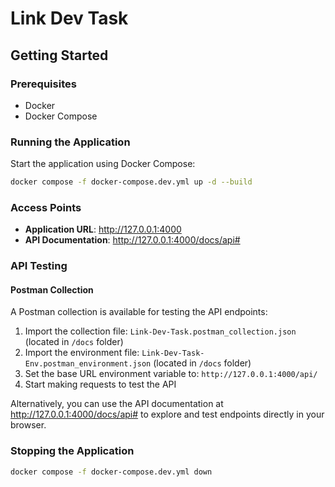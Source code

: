 # Link Dev Task

## Getting Started

### Prerequisites
- Docker
- Docker Compose

### Running the Application

Start the application using Docker Compose:

```bash
docker compose -f docker-compose.dev.yml up -d --build
```

### Access Points

- **Application URL**: http://127.0.0.1:4000
- **API Documentation**: http://127.0.0.1:4000/docs/api#

### API Testing

#### Postman Collection

A Postman collection is available for testing the API endpoints:

1. Import the collection file: `Link-Dev-Task.postman_collection.json` (located in `/docs` folder)
2. Import the environment file: `Link-Dev-Task-Env.postman_environment.json` (located in `/docs` folder)
3. Set the base URL environment variable to: `http://127.0.0.1:4000/api/`
4. Start making requests to test the API

Alternatively, you can use the API documentation at http://127.0.0.1:4000/docs/api# to explore and test endpoints directly in your browser.

### Stopping the Application

```bash
docker compose -f docker-compose.dev.yml down
```
